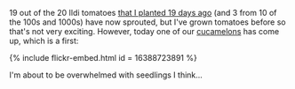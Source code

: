 19 out of the 20 Ildi tomatoes [that I planted 19 days ago](http://garden.pikesley.org/blog/2015/01/11/first-planting-of-the-year/) (and 3 from 10 of the 100s and 1000s) have now sprouted, but I've grown tomatoes before so that's not very exciting. However, today one of our [cucamelons](http://homegrown-revolution.co.uk/savoury-fruit/growing-cucamelons/) has come up, which is a first:

{% include flickr-embed.html id = 16388723891 %}

I'm about to be overwhelmed with seedlings I think...

